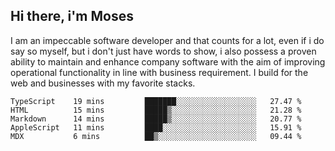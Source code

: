 ## Hi there, i'm Moses

I am an impeccable software developer and that counts for a lot, even if i do say so myself, but i don't just have words to show, i also possess a proven ability to maintain and enhance company software with the aim of improving operational functionality in line with business requirement. I build for the web and businesses with my favorite stacks.
<!--START_SECTION:waka-->

```text
TypeScript    19 mins         ███████░░░░░░░░░░░░░░░░░░   27.47 %
HTML          15 mins         █████▒░░░░░░░░░░░░░░░░░░░   21.28 %
Markdown      14 mins         █████▒░░░░░░░░░░░░░░░░░░░   20.77 %
AppleScript   11 mins         ████░░░░░░░░░░░░░░░░░░░░░   15.91 %
MDX           6 mins          ██▒░░░░░░░░░░░░░░░░░░░░░░   09.44 %
```

<!--END_SECTION:waka-->
